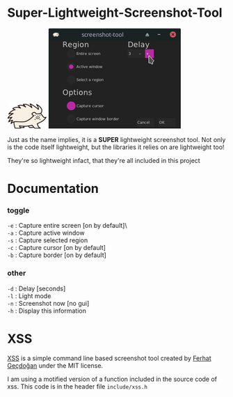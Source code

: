 # Super-Lightweight-Screenshot-Tool
![alt text](https://github.com/ColleagueRiley/screenshot-tool/blob/main/logo.png?raw=true)
![alt text](https://github.com/ColleagueRiley/screenshot-tool/blob/main/Screenshot.png?raw=true)

Just as the name implies, it is a **SUPER** lightweight screenshot tool.
Not only is the code itself lightweight, but the libraries it relies on are lightweight too!

They're so lightweight infact, that they're all included in this project

# Documentation
### toggle  
`-e` :   Capture entire screen [on by default]\  
`-a` :   Capture active window\
`-s` :   Capture selected region\
`-c` :   Capture cursor [on by default]\
`-b` :   Capture border [on by default]

### other   
`-d` :   Delay [seconds]\
`-l` :   Light mode\
`-n` :   Screenshot now [no gui]\
`-h` :   Display this information

# XSS
[XSS](https://github.com/ferhatgec/xss/tree/master) is a simple command line based screenshot tool created by [Ferhat Geçdoğan](https://github.com/ferhatgec/xss/tree/master) 
under the MIT license. 

I am using a motified version of a function included in the source code of xss. This code is in the header file `include/xss.h`